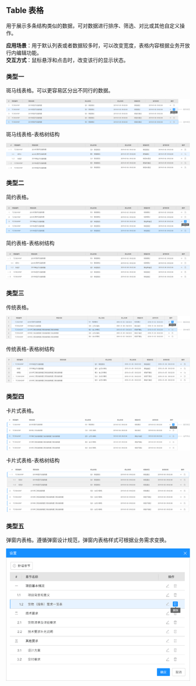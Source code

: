 ## Table 表格

用于展示多条结构类似的数据，可对数据进行排序、筛选、对比或其他自定义操作。

**应用场景**：用于默认列表或者数据较多时，可以改变宽度，表格内容根据业务开放行内编辑功能。  
**交互方式**：鼠标悬浮和点击时，改变该行的显示状态。

### 类型一

斑马线表格。可以更容易区分出不同行的数据。

<img class="demo-img" src="../../assets/images/table/表格-类型一-1.png" alt="表格-类型一-1">

斑马线表格-表格树结构

<img class="demo-img" src="../../assets/images/table/表格-类型一-2.png" alt="表格-类型一-2">

### 类型二

简约表格。 

<img class="demo-img" src="../../assets/images/table/表格-类型二-1.png" alt="表格-类型二-1">

简约表格-表格树结构

<img class="demo-img" src="../../assets/images/table/表格-类型二-2.png" alt="表格-类型二-2">

### 类型三

传统表格。 

<img class="demo-img" src="../../assets/images/table/表格-类型三-1.png" alt="表格-类型三-1">

传统表格-表格树结构

<img class="demo-img" src="../../assets/images/table/表格-类型三-2.png" alt="表格-类型三-2">

### 类型四

卡片式表格。 

<img class="demo-img" src="../../assets/images/table/表格-类型四-1.png" alt="表格-类型四-1">

卡片式表格-表格树结构

<img class="demo-img" src="../../assets/images/table/表格-类型四-2.png" alt="表格-类型四-2">

### 类型五

弹窗内表格。遵循弹窗设计规范，弹窗内表格样式可根据业务需求变换。

<img class="demo-img" src="../../assets/images/table/表格-类型五.png" alt="表格-类型五">